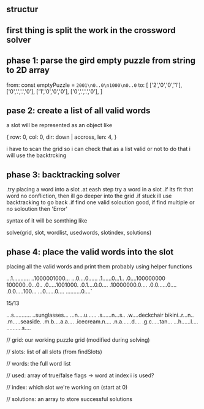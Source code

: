## structur

## first thing is split the work in the crossword solver

## phase 1: parse the gird empty puzzle from string to 2D array 

from:
const emptyPuzzle = `2001\n0..0\n1000\n0..0`
to:
[
    ['2','0','0','1'],
    ['0','.','.','0'],
    ['1','0','0','0'],
    ['0','.','.','0'],
]

## pase 2: create a list of all valid words

a slot will be represented as an object like

{
    row: 0,
    col: 0,
    dir: down | accross,
    len: 4,
}

i have to scan the grid so i can check that as a list valid or not
to do that i will use the backtrcking

## phase 3: backtracking solver

.try placing a word into a slot
.at eash step try a word in a slot
.if its fit that word no confliction, then ill go deeper into the grid
.if stuck ill use backtracking to go back
.if find one valid soloution good, if find multiple or no soloution then 'Error'

syntax of it will be somthing like

solve(grid, slot, wordlist, usedwords, slotindex, solutions)

## phase 4: place the valid words into the slot

placing all the valid words and print them
probably using helper functions





...1...........
..1000001000...
...0....0......
.1......0...1..
.0....100000000
100000..0...0..
.0.....1001000.
.0.1....0.0....
.10000000.0....
.0.0......0....
.0.0.....100...
...0......0....
..........0....`


15/13

...s...........
..sunglasses...
...n....u......
.s......n...s..
.w....deckchair
bikini..r...n..
.m.....seaside.
.m.b....a.a....
.icecream.n....
.n.a......d....
.g.c.....tan...
...h......l....
..........s....





// grid: our working puzzle grid (modified during solving)

// slots: list of all slots (from findSlots)

// words: the full word list

// used: array of true/false flags → word at index i is used?

// index: which slot we're working on (start at 0)

// solutions: an array to store successful solutions